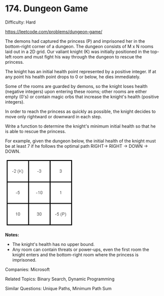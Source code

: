 # 174. Dungeon Game

Difficulty: Hard

https://leetcode.com/problems/dungeon-game/

The demons had captured the princess (P) and imprisoned her in the bottom-right corner of a dungeon. The dungeon consists of M x N rooms laid out in a 2D grid. Our valiant knight (K) was initially positioned in the top-left room and must fight his way through the dungeon to rescue the princess.

The knight has an initial health point represented by a positive integer. If at any point his health point drops to 0 or below, he dies immediately.

Some of the rooms are guarded by demons, so the knight loses health (negative integers) upon entering these rooms; other rooms are either empty (0's) or contain magic orbs that increase the knight's health (positive integers).

In order to reach the princess as quickly as possible, the knight decides to move only rightward or downward in each step.


Write a function to determine the knight's minimum initial health so that he is able to rescue the princess.

For example, given the dungeon below, the initial health of the knight must be at least 7 if he follows the optimal path RIGHT-> RIGHT -> DOWN -> DOWN.

![alt text](Dungeon_Game.png)

**Notes:**

* The knight's health has no upper bound.
* Any room can contain threats or power-ups, even the first room the knight enters and the bottom-right room where the princess is imprisoned.

Companies: Microsoft

Related Topics: Binary Search, Dynamic Programming

Similar Questions: Unique Paths, Minimum Path Sum
